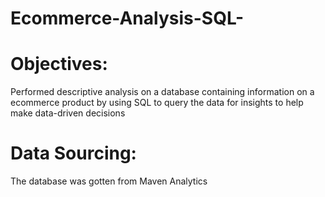 # Ecommerce-Analysis-SQL-
# Objectives:
Performed descriptive analysis on a database containing information on a ecommerce product
by using SQL to query the data for insights to help make data-driven decisions
# Data Sourcing:
The database was gotten from Maven Analytics


